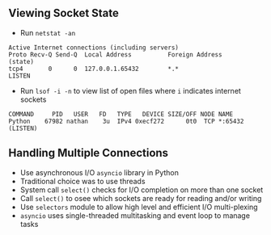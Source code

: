 ## Viewing Socket State

- Run `netstat -an`
```
Active Internet connections (including servers)
Proto Recv-Q Send-Q  Local Address          Foreign Address        (state)
tcp4       0      0  127.0.0.1.65432        *.*                    LISTEN
```
- Run `lsof -i -n` to view list of open files where `i` indicates internet sockets
```
COMMAND     PID   USER   FD   TYPE   DEVICE SIZE/OFF NODE NAME
Python    67982 nathan    3u  IPv4 0xecf272      0t0  TCP *:65432 (LISTEN)
```

## Handling Multiple Connections

- Use asynchronous I/O `asyncio` library in Python
- Traditional choice was to use threads
- System call `select()` checks for I/O completion on more than one socket
- Call `select()` to osee which sockets are ready for reading and/or writing
- Use `selectors` module to allow high level and efficient I/O multi-plexing
- `asyncio` uses single-threaded multitasking and event loop to manage tasks